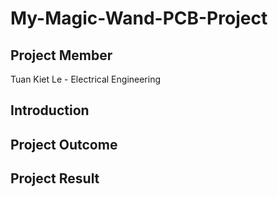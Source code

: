 # My-Magic-Wand-PCB-Project
## Project Member
Tuan Kiet Le - Electrical Engineering
## Introduction
## Project Outcome
## Project Result
